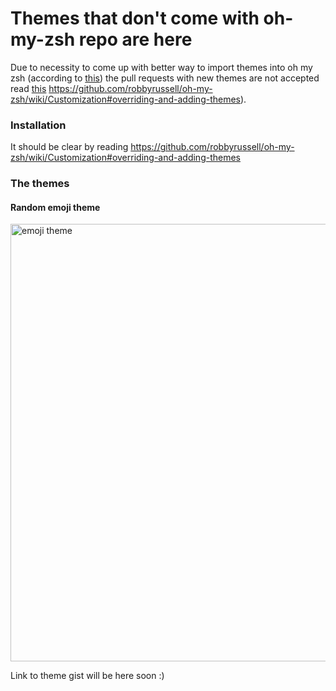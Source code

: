 # Themes that don't come with oh-my-zsh repo are here

Due to necessity to come up with better way to import themes into oh my zsh (according to [this](https://github.com/robbyrussell/oh-my-zsh/pull/1899#issuecomment-29688978)) the pull requests with new themes are not accepted read [this](https://github.com/robbyrussell/oh-my-zsh/#do-not-send-us-themes) https://github.com/robbyrussell/oh-my-zsh/wiki/Customization#overriding-and-adding-themes).

### Installation

It should be clear by reading https://github.com/robbyrussell/oh-my-zsh/wiki/Customization#overriding-and-adding-themes

### The themes

#### Random emoji theme

<a href="https://camo.githubusercontent.com/cef821db4ca342faa6a721a408a111d7ad91bb60/68747470733a2f2f73332e616d617a6f6e6177732e636f6d2f662e636c2e6c792f6974656d732f30633057327930573138335332543042337a30612f53637265656e2532305265636f7264696e67253230323031352d30352d30352532306174253230313525334131392e676966"><img src="https://camo.githubusercontent.com/cef821db4ca342faa6a721a408a111d7ad91bb60/68747470733a2f2f73332e616d617a6f6e6177732e636f6d2f662e636c2e6c792f6974656d732f30633057327930573138335332543042337a30612f53637265656e2532305265636f7264696e67253230323031352d30352d30352532306174253230313525334131392e676966" width="700" alt="emoji theme" /></a>

Link to theme gist will be here soon :)